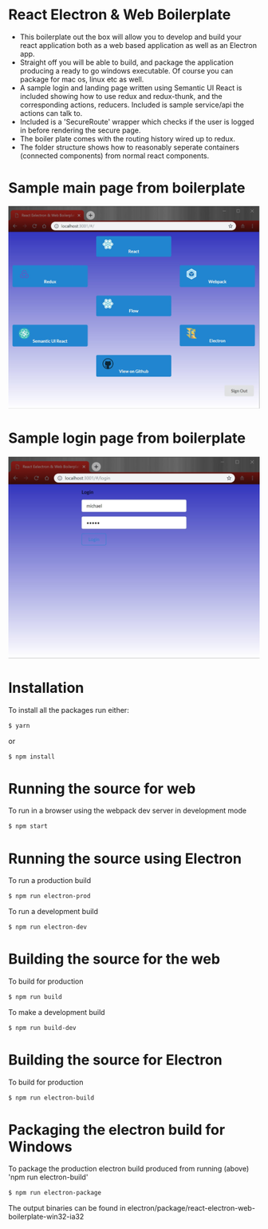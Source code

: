# React Electron & Web Boilerplate

- This boilerplate out the box will allow you to develop and build your react application both as a web based application as well as an Electron app.  
- Straight off you will be able to build, and package the application producing a ready to go windows executable.  Of course you can package for mac os, linux etc as well.
- A sample login and landing page written using Semantic UI React is included showing how to use redux and redux-thunk, and the corresponding actions, reducers.  Included is sample service/api the actions can talk to.
- Included is a 'SecureRoute' wrapper which checks if the user is logged in before rendering the secure page.
- The boiler plate comes with the routing history wired up to redux.
- The folder structure shows how to reasonably seperate containers (connected components) from normal react components.

# Sample main page from boilerplate
![alt text](https://github.com/MikeyFriedChicken/react-electron-web-boilerplate/blob/master/screenshot-main.jpg)

# Sample login page from boilerplate
![alt text](https://github.com/MikeyFriedChicken/react-electron-web-boilerplate/blob/master/screenshot-login.jpg)

# Installation
To install all the packages run either:

```sh
$ yarn
```
or

```sh
$ npm install
```
# Running the source for web
To run in a browser using the webpack dev server in development mode
```sh
$ npm start
```

# Running the source using Electron

To run a production build
```sh
$ npm run electron-prod
```
To run a development build
```sh
$ npm run electron-dev
```


# Building the source for the web

To build for production
```sh
$ npm run build
```
To make a development build
```sh
$ npm run build-dev
```

# Building the source for Electron

To build for production
```sh
$ npm run electron-build
```
# Packaging the electron build for Windows

To package the production electron build produced from running (above) 'npm run electron-build'
```sh
$ npm run electron-package
```
The output binaries can be found in electron/package/react-electron-web-boilerplate-win32-ia32


